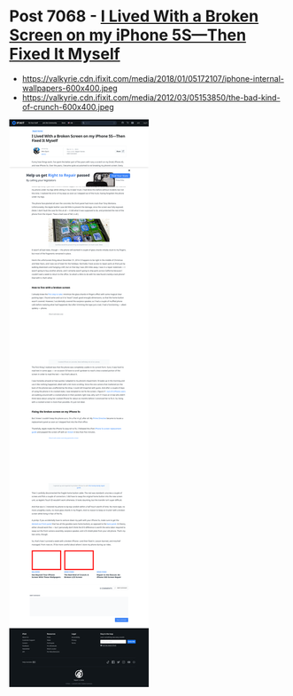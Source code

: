 # Post 7068 - [I Lived With a Broken Screen on my iPhone 5S—Then Fixed It Myself](https://www.ifixit.com/News/7068/broken-iphone-screen)

- https://valkyrie.cdn.ifixit.com/media/2018/01/05172107/iphone-internal-wallpapers-600x400.jpeg
- https://valkyrie.cdn.ifixit.com/media/2012/03/05153850/the-bad-kind-of-crunch-600x400.jpeg

![screencap](screenshots/4ab2ae14-6395-41c7-b549-60af701cddbe.png)
